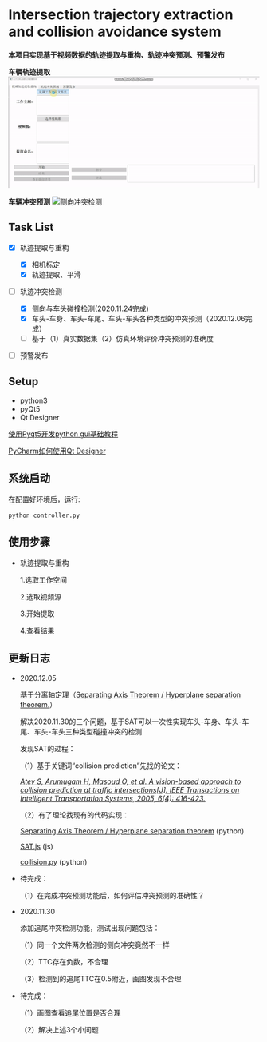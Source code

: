# Intersection trajectory extraction and collision avoidance system
**本项目实现基于视频数据的轨迹提取与重构、轨迹冲突预测、预警发布**

**车辆轨迹提取**
![操作展示](pic.gif)


**车辆冲突预测**
![侧向冲突检测](conflict_prediect_05.gif)



## Task List

- [x] 轨迹提取与重构
    - [x] 相机标定
    - [x] 轨迹提取、平滑

- [ ] 轨迹冲突检测
    - [x] 侧向与车头碰撞检测(2020.11.24完成)
    - [x] 车头-车身、车头-车尾、车头-车头各种类型的冲突预测（2020.12.06完成）
    - [ ] 基于（1）真实数据集（2）仿真环境评价冲突预测的准确度

- [ ] 预警发布


## Setup
 - python3
 - pyQt5
 - Qt Designer 
    
[使用Pyqt5开发python gui基础教程](https://blog.csdn.net/qq_38412868/article/details/88972863)

[PyCharm如何使用Qt Designer](https://blog.csdn.net/stone0823/article/details/104101130)

## 系统启动

在配置好环境后，运行:

```pyhthon
python controller.py
```


## 使用步骤

- 轨迹提取与重构

    1.选取工作空间
    
    2.选取视频源
    
    3.开始提取
    
    4.查看结果
    
## 更新日志

- 2020.12.05

   基于分离轴定理（[Separating Axis Theorem / Hyperplane separation theorem.](https://en.wikipedia.org/wiki/Hyperplane_separation_theorem)）
   
    解决2020.11.30的三个问题，基于SAT可以一次性实现车头-车身、车头-车尾、车头-车头三种类型碰撞冲突的检测

    发现SAT的过程：

     （1）基于关键词“collision prediction”先找的论文：
     
     *[Atev S, Arumugam H, Masoud O, et al. A vision-based approach to collision prediction at traffic intersections[J]. IEEE Transactions on Intelligent Transportation Systems, 2005, 6(4): 416-423.](https://ieeexplore.ieee.org/document/1549845)*
     
     （2）有了理论找现有的代码实现：
            
     [Separating Axis Theorem / Hyperplane separation theorem](https://github.com/JuantAldea/Separating-Axis-Theorem)
    (python)
    
    [SAT.js](https://github.com/jriecken/sat-js)
    (js)
    
    [collision.py](https://github.com/qwertyquerty/collision)
    (python)
 
 - 待完成：
 
    （1）在完成冲突预测功能后，如何评估冲突预测的准确性？   
    
    
- 2020.11.30 

    添加追尾冲突检测功能，测试出现问题包括：
  
  （1）同一个文件两次检测的侧向冲突竟然不一样
  
  （2）TTC存在负数，不合理
 
  （3）检测到的追尾TTC在0.5附近，画图发现不合理

- 待完成：
  
  （1）画图查看追尾位置是否合理
 
  （2）解决上述3个小问题
    
